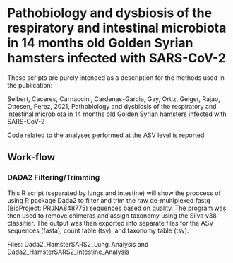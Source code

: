 # Pathobiology and dysbiosis of the respiratory and intestinal microbiota in 14 months old Golden Syrian hamsters infected with SARS-CoV-2

These scripts are purely intended as a description for the methods used in the publication:

Seibert, Caceres, Carnaccini, Cardenas-Garcia, Gay, Ortiz, Geiger, Rajao, Ottesen, Perez, 2021, Pathobiology and dysbiosis of the respiratory and intestinal microbiota in 14 months old Golden Syrian hamsters infected with SARS-CoV-2

Code related to the analyses performed at the ASV level is reported.

## Work-flow 

### DADA2 Filtering/Trimming 

This R script (separated by lungs and intestine) will show the proccess of using R package Dada2 to filter and trim the raw de-multiplexed fastq (BioProject: PRJNA848775) sequences based on quality. The program was then used to remove chimeras and assign taxonomy using the Silva v38 classifier. The output was then exported into separate files for the ASV sequences (fasta), count table (tsv), and taxonomy table (tsv).

Files: Dada2_HamsterSARS2_Lung_Analysis and Dada2_HamsterSARS2_Intestine_Analysis 

